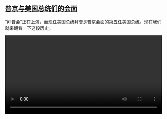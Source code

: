 <!--1623880025000-->
[普京与美国总统们的会面](https://www.dw.com/zh/%E6%99%AE%E4%BA%AC%E4%B8%8E%E7%BE%8E%E5%9B%BD%E6%80%BB%E7%BB%9F%E4%BB%AC%E7%9A%84%E4%BC%9A%E9%9D%A2/a-57927390)
------

<p>“拜普会”正在上演，而现任美国总统拜登是普京会面的第五任美国总统。现在我们就来翻看一下这段历史。</small></p><video src="https://tvdownloaddw-a.akamaihd.net/dwtv_video/flv/vdt_zh/2021/bchi210616_001_8bfa5putin_sd_sor.mp4" controls style="width:100%"></video>
